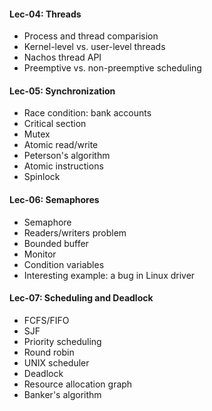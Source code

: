#### Lec-04: Threads

- Process and thread comparision
- Kernel-level vs. user-level threads
- Nachos thread API
- Preemptive vs. non-preemptive scheduling

#### Lec-05: Synchronization

- Race condition: bank accounts
- Critical section
- Mutex
- Atomic read/write
- Peterson's algorithm
- Atomic instructions
- Spinlock

#### Lec-06: Semaphores

- Semaphore
- Readers/writers problem
- Bounded buffer
- Monitor
- Condition variables
- Interesting example: a bug in Linux driver

#### Lec-07: Scheduling and Deadlock

- FCFS/FIFO
- SJF
- Priority scheduling
- Round robin
- UNIX scheduler
- Deadlock
- Resource allocation graph
- Banker's algorithm
